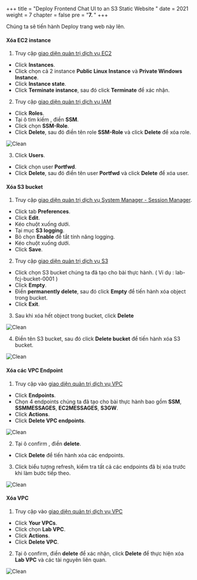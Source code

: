 +++
title = "Deploy Frontend Chat UI to an S3 Static Website  "
date = 2021
weight = 7
chapter = false
pre = "<b>7. </b>"
+++

Chúng ta sẽ tiến hành Deploy trang web này lên.

#### Xóa EC2 instance

1. Truy cập [giao diện quản trị dịch vụ EC2](https://console.aws.amazon.com/ec2/v2/home)
  + Click **Instances**.
  + Click chọn cả 2 instance **Public Linux Instance** và **Private Windows Instance**. 
  + Click **Instance state**.
  + Click **Terminate instance**, sau đó click **Terminate** để xác nhận.

2. Truy cập [giao diện quản trị dịch vụ IAM](https://console.aws.amazon.com/iamv2/home#/home)
  + Click **Roles**.
  + Tại ô tìm kiếm , điền **SSM**.
  + Click chọn **SSM-Role**.
  + Click **Delete**, sau đó điền tên role **SSM-Role** và click **Delete** để xóa role.
  
![Clean](/images/6.clean/001-clean.png)

3. Click **Users**.
  + Click chọn user **Portfwd**.
  + Click **Delete**, sau đó điền tên user **Portfwd** và click **Delete** để xóa user.

#### Xóa S3 bucket

1. Truy cập [giao diện quản trị dịch vụ System Manager - Session Manager](https://console.aws.amazon.com/systems-manager/session-manager).
  + Click tab **Preferences**.
  + Click **Edit**.
  + Kéo chuột xuống dưới.
  + Tại mục **S3 logging**.
  + Bỏ chọn **Enable** để tắt tính năng logging.
  + Kéo chuột xuống dưới.
  + Click **Save**.

2. Truy cập [giao diện quản trị dịch vụ S3](https://s3.console.aws.amazon.com/s3/home)
  + Click chọn S3 bucket chúng ta đã tạo cho bài thực hành. ( Ví dụ : lab-fcj-bucket-0001 )
  + Click **Empty**.
  + Điền **permanently delete**, sau đó click **Empty** để tiến hành xóa object trong bucket.
  + Click **Exit**.

3. Sau khi xóa hết object trong bucket, click **Delete**

![Clean](/images/6.clean/002-clean.png)

4. Điền tên S3 bucket, sau đó click **Delete bucket** để tiến hành xóa S3 bucket.

![Clean](/images/6.clean/003-clean.png)

#### Xóa các VPC Endpoint

1. Truy cập vào [giao diện quản trị dịch vụ VPC](https://console.aws.amazon.com/vpc/home)
  + Click **Endpoints**.
  + Chọn 4 endpoints chúng ta đã tạo cho bài thực hành bao gồm **SSM**, **SSMMESSAGES**, **EC2MESSAGES**, **S3GW**.
  + Click **Actions**.
  + Click **Delete VPC endpoints**.

![Clean](/images/6.clean/004-clean.png)

2. Tại ô confirm , điền **delete**.
  + Click **Delete** để tiến hành xóa các endpoints.

3. Click biểu tượng refresh, kiểm tra tất cả các endpoints đã bị xóa trước khi làm bước tiếp theo.

![Clean](/images/6.clean/005-clean.png)

#### Xóa VPC

1. Truy cập vào [giao diện quản trị dịch vụ VPC](https://console.aws.amazon.com/vpc/home)
  + Click **Your VPCs**.
  + Click chọn **Lab VPC**.
  + Click **Actions**.
  + Click **Delete VPC**.

2. Tại ô confirm, điền **delete** để xác nhận, click **Delete** để thực hiện xóa **Lab VPC** và các tài nguyên liên quan.

![Clean](/images/6.clean/006-clean.png)

